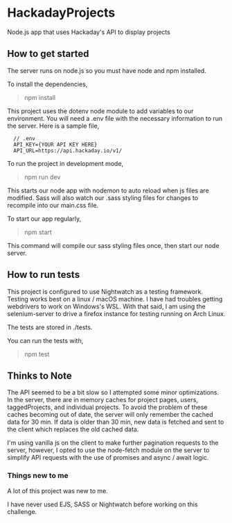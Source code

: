 # HackadayProjects
 Node.js app that uses Hackaday's API to display projects

## How to get started
The server runs on node.js so you must have node and npm installed.

To install the dependencies,
> npm install 

This project uses the dotenv node module to add variables to our environment.
You will need a .env file with the necessary information to run the server.
Here is a sample file,

```
  // .env
  API_KEY={YOUR API KEY HERE}
  API_URL=https://api.hackaday.io/v1/
```

To run the project in development mode,
> npm run dev

This starts our node app with nodemon to auto reload when js files are modified. 
Sass will also watch our .sass styling files for changes to recompile into 
our main.css file.

To start our app regularly,
> npm start

This command will compile our sass styling files once, then start our node server.


## How to run tests

This project is configured to use Nightwatch as a testing framework. Testing works best
on a linux / macOS machine. I have had troubles getting webdrivers to work on Windows's
WSL. With that said, I am using the selenium-server to drive a firefox instance for testing running on Arch Linux.

The tests are stored in ./tests.

You can run the tests with,
> npm test

## Thinks to Note

The API seemed to be a bit slow so I attempted some minor optimizations.
In the server, there are in memory caches for project pages, users, taggedProjects, and individual projects. To avoid the problem of these caches becoming out of date, the server 
will only remember the cached data for 30 min. If data is older than 30 min, new data is fetched
and sent to the client which replaces the old cached data.

I'm using vanilla js on the client to make further pagination requests to the server, however,
I opted to use the node-fetch module on the server to simplify API requests with the use of promises and async / await logic. 

### Things new to me

A lot of this project was new to me.

I have never used EJS, SASS or Nightwatch before working on this challenge.

